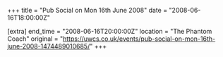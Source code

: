 +++
title = "Pub Social on Mon 16th June 2008"
date = "2008-06-16T18:00:00Z"

[extra]
end_time = "2008-06-16T20:00:00Z"
location = "The Phantom Coach"
original = "https://uwcs.co.uk/events/pub-social-on-mon-16th-june-2008-1474489010685/"
+++



